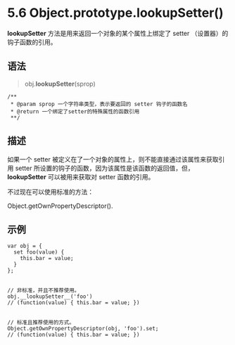 # 5.6 Object.prototype.__lookupSetter__()

__lookupSetter__ 方法是用来返回一个对象的某个属性上绑定了 setter （设置器）的钩子函数的引用。

## 语法

> obj.__lookupSetter__(sprop)

```JS
/**
 * @param sprop 一个字符串类型，表示要返回的 setter 钩子的函数名
 * @return 一个绑定了setter的特殊属性的函数引用
 **/
```

## 描述

如果一个 setter 被定义在了一个对象的属性上，则不能直接通过该属性来获取引用 setter 所设置的钩子的函数，因为该属性是该函数的返回值，但，__lookupSetter__ 可以被用来获取对 setter 函数的引用。

不过现在可以使用标准的方法：

Object.getOwnPropertyDescriptor().

## 示例

```JS
var obj = {
  set foo(value) {
    this.bar = value;
  }
};


// 非标准，并且不推荐使用。
obj.__lookupSetter__('foo')
// (function(value) { this.bar = value; })


// 标准且推荐使用的方式。
Object.getOwnPropertyDescriptor(obj, 'foo').set;
// (function(value) { this.bar = value; })
```